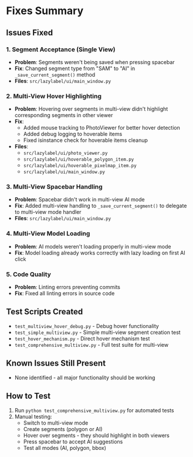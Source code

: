 # Fixes Summary

## Issues Fixed

### 1. Segment Acceptance (Single View)
- **Problem**: Segments weren't being saved when pressing spacebar
- **Fix**: Changed segment type from "SAM" to "AI" in `_save_current_segment()` method
- **Files**: `src/lazylabel/ui/main_window.py`

### 2. Multi-View Hover Highlighting
- **Problem**: Hovering over segments in multi-view didn't highlight corresponding segments in other viewer
- **Fix**: 
  - Added mouse tracking to PhotoViewer for better hover detection
  - Added debug logging to hoverable items
  - Fixed isinstance check for hoverable items cleanup
- **Files**: 
  - `src/lazylabel/ui/photo_viewer.py`
  - `src/lazylabel/ui/hoverable_polygon_item.py`
  - `src/lazylabel/ui/hoverable_pixelmap_item.py`
  - `src/lazylabel/ui/main_window.py`

### 3. Multi-View Spacebar Handling
- **Problem**: Spacebar didn't work in multi-view AI mode
- **Fix**: Added multi-view handling to `_save_current_segment()` to delegate to multi-view mode handler
- **Files**: `src/lazylabel/ui/main_window.py`

### 4. Multi-View Model Loading
- **Problem**: AI models weren't loading properly in multi-view mode
- **Fix**: Model loading already works correctly with lazy loading on first AI click

### 5. Code Quality
- **Problem**: Linting errors preventing commits
- **Fix**: Fixed all linting errors in source code

## Test Scripts Created
- `test_multiview_hover_debug.py` - Debug hover functionality
- `test_simple_multiview.py` - Simple multi-view segment creation test
- `test_hover_mechanism.py` - Direct hover mechanism test
- `test_comprehensive_multiview.py` - Full test suite for multi-view

## Known Issues Still Present
- None identified - all major functionality should be working

## How to Test
1. Run `python test_comprehensive_multiview.py` for automated tests
2. Manual testing:
   - Switch to multi-view mode
   - Create segments (polygon or AI)
   - Hover over segments - they should highlight in both viewers
   - Press spacebar to accept AI suggestions
   - Test all modes (AI, polygon, bbox)